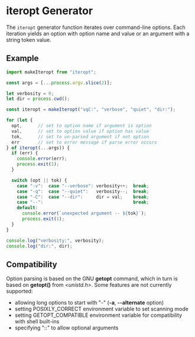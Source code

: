 iteropt Generator
=================
The `iteropt` generator function iterates over command-line options.  Each
iteration yields an option with option name and value or an argument with a
string token value.

Example
-------

```js
import makeIteropt from "iteropt";

const args = [...process.argv.slice(2)];

let verbosity = 0;
let dir = process.cwd();

const iteropt = makeIteropt("vqC:", "verbose", "quiet", "dir:");

for (let {
  opt,      // set to option name if argument is option
  val,      // set to option value if option has value
  tok,      // set to un-parsed argument if not option
  err       // set to error message if parse error occurs
} of iteropt(...args)) {
  if (err) {
    console.error(err);
    process.exit(1);
  }

  switch (opt || tok) {
    case "-v":  case "--verbose": verbosity++;  break;
    case "-q":  case "--quiet":   verbosity--;  break;
    case "-C":  case "--dir":     dir = val;    break;
    case "--":                                  break;
    default:
      console.error(`unexpected argument -- ${tok}`);
      process.exit(1);
  }
}

console.log("verbosity:", verbosity);
console.log("dir:", dir);
```

Compatibility
-------------
Option parsing is based on the GNU **getopt** command, which in turn is based
on **getopt()** from *<unistd.h>*.  Some features are not currently supported:

 * allowing long options to start with "-" (**-a**, **--alternate** option)
 * setting POSIXLY_CORRECT environment variable to set scanning mode
 * setting GETOPT_COMPATIBLE environment variable for compatibility with shell
   built-ins
 * specifying "::" to allow optional arguments
